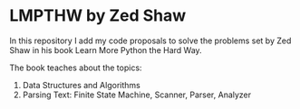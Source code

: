 # LMPTHW by Zed Shaw
In this repository I add my code proposals to solve the problems set by Zed Shaw in his book Learn More Python the Hard Way.

The book teaches about the topics:

1. Data Structures and Algorithms
2. Parsing Text: Finite State Machine, Scanner, Parser, Analyzer
